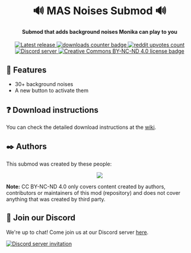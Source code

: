 <h1 align="center">🔊 MAS Noises Submod 🔊</h1>
<h4 align="center">Submod that adds background noises Monika can play to you</h3>

<p align="center">
  <a href="https://github.com/my-otter-self/mas_hydro/releases/latest">
    <img alt="Latest release" src="https://img.shields.io/github/v/release/my-otter-self/mas_hydro">
  </a>
    <a href="https://github.com/my-otter-self/MAS_noises/releases/latest">
    <img alt="downloads counter badge" src="https://img.shields.io/github/downloads/my-otter-self/MAS_noises/total">
  </a>
   <a href="https://www.reddit.com/r/MASFandom/comments/wthmfc/noises_submod_v100_release/">
    <img alt="reddit upvotes count" src="https://img.shields.io/badge/dynamic/json?label=%F0%9D%97%8B%2Fmasfandom%20post&query=%24[0].data.children[0].data.score&suffix=%20upvotes&url=https%3A%2F%2Fwww.reddit.com%2Fr%2FMASFandom%2Fcomments%2Fwthmfc%2Fnoises_submod_v100_release.json&logo=reddit&style=social">
  </a>
  <a href="https://mon.icu/discord">
    <img alt="Discord server" src="https://discordapp.com/api/guilds/970747033071804426/widget.png?style=shield">
  </a>
  <a href="https://github.com/my-otter-self/mas_hydro/blob/main/LICENSE.txt">
    <img alt="Creative Commons BY-NC-ND 4.0 license badge" src="https://img.shields.io/badge/License-CC_BY--NC--ND_4.0-lightgrey.svg">
  </a>
</p>

## 🌟 Features

  * 30+ background noises
  * A new button to activate them


## ❓ Download instructions

You can check the detailed download instructions at the [wiki](https://github.com/my-otter-self/mas_hydro/wiki/%E2%9D%93-Download-instructions).


## ✒️ Authors

This submod was created by these people:

<p align="center">
  <a href="https://github.com/my-otter-self/mas_noises/graphs/contributors">
    <img src="https://contrib.rocks/image?repo=my-otter-self/mas_noises&max=6" />
  </a>
</p>

**Note:** CC BY-NC-ND 4.0 only covers content created by authors, contributors or maintainers of this mod (repository) and does not cover
anything that was created by third party.


## 💬 Join our Discord

We're up to chat! Come join us at our Discord server [here](https://mon.icu/discord).

[![Discord server invitation](https://discordapp.com/api/guilds/970747033071804426/widget.png?style=banner3)](https://mon.icu/discord)
